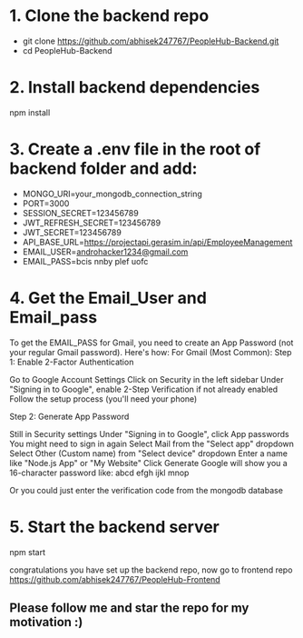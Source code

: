 # 1. Clone the backend repo
- git clone https://github.com/abhisek247767/PeopleHub-Backend.git
- cd PeopleHub-Backend

# 2. Install backend dependencies
npm install

# 3. Create a .env file in the root of backend folder and add:
- MONGO_URI=your_mongodb_connection_string
- PORT=3000
- SESSION_SECRET=123456789
- JWT_REFRESH_SECRET=123456789
- JWT_SECRET=123456789
- API_BASE_URL=https://projectapi.gerasim.in/api/EmployeeManagement
- EMAIL_USER=androhacker1234@gmail.com
- EMAIL_PASS=bcis nnby plef uofc

# 4. Get the Email_User and Email_pass
To get the EMAIL_PASS for Gmail, you need to create an App Password (not your regular Gmail password). Here's how:
For Gmail (Most Common):
Step 1: Enable 2-Factor Authentication

Go to Google Account Settings
Click on Security in the left sidebar
Under "Signing in to Google", enable 2-Step Verification if not already enabled
Follow the setup process (you'll need your phone)

Step 2: Generate App Password

Still in Security settings
Under "Signing in to Google", click App passwords
You might need to sign in again
Select Mail from the "Select app" dropdown
Select Other (Custom name) from "Select device" dropdown
Enter a name like "Node.js App" or "My Website"
Click Generate
Google will show you a 16-character password like: abcd efgh ijkl mnop

Or you could just enter the verification code from the mongodb database

# 5. Start the backend server
npm start

congratulations you have set up the backend repo, now go to frontend repo https://github.com/abhisek247767/PeopleHub-Frontend
## Please follow me and star the repo for my motivation :)
